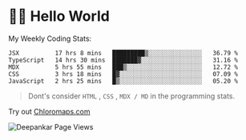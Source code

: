 # 👋🏽 Hello World 

<!--![Deepankar's github stats](https://github-readme-stats.vercel.app/api?username=Deep-Codes&count_private=true&show_icons=true&theme=radical)-->
My Weekly Coding Stats:

<!--START_SECTION:waka-->
```text
JSX          17 hrs 8 mins   █████████▒░░░░░░░░░░░░░░░   36.79 % 
TypeScript   14 hrs 30 mins  ███████▓░░░░░░░░░░░░░░░░░   31.16 % 
MDX          5 hrs 55 mins   ███▒░░░░░░░░░░░░░░░░░░░░░   12.72 % 
CSS          3 hrs 18 mins   █▓░░░░░░░░░░░░░░░░░░░░░░░   07.09 % 
JavaScript   2 hrs 25 mins   █▒░░░░░░░░░░░░░░░░░░░░░░░   05.20 % 
```
<!--END_SECTION:waka-->

> Dont's consider `HTML` , `CSS` , `MDX / MD` in the programming stats.

Try out [Chloromaps.com](https://www.chloromaps.com/)

<p align="left"> <img src="https://komarev.com/ghpvc/?username=Deep-Codes&label=Views&color=blue&style=plastic" alt="Deepankar Page Views" /> </p>
